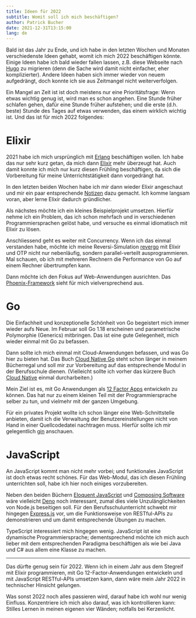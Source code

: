 ```yaml
---
title: Ideen für 2022
subtitle: Womit soll ich mich beschäftigen?
author: Patrick Bucher
date: 2021-12-31T13:15:00
lang: de
---
```


Bald ist das Jahr zu Ende, und ich habe in den letzten Wochen und Monaten
verschiedenste Ideen gehabt, womit ich mich 2022 beschäftigen könnte. Einige
Ideen habe ich bald wieder fallen lassen, z.B. diese Webseite nach
[Hugo](https://gohugo.io/) zu migrieren (denn die Sache wird damit nicht
einfacher, eher komplizierter). Andere Ideen haben sich immer wieder von neuem
aufgedrängt, doch konnte ich sie aus Zeitmangel nicht weiterverfolgen.

Ein Mangel an Zeit ist ist doch meistens nur eine Prioritätsfrage: Wenn etwas
wichtig genug ist, wird man es schon angehen. Eine Stunde früher schlafen gehen,
dafür eine Stunde früher aufstehen; und die erste (d.h. beste) Stunde des Tages
auf etwas verwenden, das einem wirklich wichtig ist. Und das ist für mich 2022
folgendes:

# Elixir

2021 habe ich mich ursprünglich mit [Erlang](https://www.erlang.org/)
beschäftigen wollen. Ich habe das nur sehr kurz getan, da mich dann
[Elixir](https://elixir-lang.org/) mehr überzeugt hat. Auch damit konnte ich
mich nur kurz diesen Frühling beschäftigen, da sich die Vorbereitung für meine
Unterrichtstätigkeit dann vorgedrängt hat.

In den letzten beiden Wochen habe ich mir dann wieder Elixir angeschaut und mir
ein paar entsprechende [Notizen](https://github.com/patrickbucher/elixir-basics)
dazu gemacht. Ich komme langsam voran, aber lerne Elixir dadurch gründlicher.

Als nächstes möchte ich ein kleines Beispielprojekt umsetzen. Hierfür nehme ich
ein Problem, das ich schon mehrfach und in verschiedenen Programmiersprachen
gelöst habe, und versuche es einmal idiomatisch mit Elixir zu lösen.

Anschliessend geht es weiter mit Concurrency. Wenn ich das einmal verstanden
habe, möchte ich meine Reversi-Simulation
[revergo](https://github.com/patrickbucher/revergo) mit Elixir und OTP nicht nur
nebenläufig, sondern parallel-verteilt ausprogrammieren. Mal schauen, ob ich mit
mehreren Rechnern die Performance von Go auf einem Rechner übertrumpfen kann.

Dann möchte ich den Fokus auf Web-Anwendungen ausrichten. Das
[Phoenix-Framework](https://www.phoenixframework.org/) sieht für mich
vielversprechend aus.

# Go

Die Einfachheit und konzeptionelle Schönheit von Go begeistert mich immer wieder
aufs Neue. Im Februar soll Go 1.18 erscheinen und parametrische Polymorphie
(Generics) mitbringen. Das ist eine gute Gelegenheit, mich wieder einmal mit Go
zu befassen.

Dann sollte ich mich einmal mit Cloud-Anwendungen befassen, und was Go hier zu
bieten hat. Das Buch [Cloud Native
Go](https://www.oreilly.com/library/view/cloud-native-go/9781492076322/) steht
schon länger in meinem Bücherregal und soll mir zur Vorbereitung auf das
entsprechende Modul in der Berufsschule dienen. (Vielleicht sollte ich vorher
das kürzere Buch [Cloud
Native](https://www.oreilly.com/library/view/cloud-native/9781492053811/) einmal
durcharbeiten.)

Mein Ziel ist es, mit Go Anwendungen als [12 Factor Apps](https://12factor.net/)
entwickeln zu können. Das hat nur zu einem kleinen Teil mit der
Programmiersprache selber zu tun, und vielmehr mit der ganzen Umgebung.

Für ein privates Projekt wollte ich schon länger eine Web-Schnittstelle
anbieten, damit ich die Verwaltung der Benutzereinstellungen nicht von Hand in
einer Quellcodedatei nachtragen muss. Hierfür sollte ich mir gelegentlich
[gin](https://github.com/gin-gonic/gin) anschauen.

# JavaScript

An JavaScript kommt man nicht mehr vorbei; und funktionales JavaScript ist doch
etwas recht schönes. Für das Web-Modul, das ich diesen Frühling unterrichten
soll, habe ich hier noch einiges vorzubereiten.

Neben den beiden Büchern [Eloquent JavaScript](https://eloquentjavascript.net/)
und [Composing Software](https://leanpub.com/composingsoftware) wäre vielleicht
[Deno](https://deno.land/) noch interessant, zumal dies viele Unzulänglichkeiten
von Node.js beseitigen soll. Für den Berufsschulunterricht schwebt mir hingegen
[Express.js](https://expressjs.com/de/) vor, um die Funktionsweise von
RESTful-APIs zu demonstrieren und um damit entsprechende Übungen zu machen.

TypeScript interessiert mich hingegen wenig. JavaScript ist eine dynamische
Programmiersprache; dementsprechend möchte ich mich auch lieber mit dem
entsprechenden Paradigma beschäftigen als wie bei Java und C# aus allem eine
Klasse zu machen.

---

Das dürfte genug sein für 2022. Wenn ich in einem Jahr aus dem Stegreif mit
Elixir programmieren, mit Go 12-Factor-Anwendungen entwickeln und mit JavaScript
RESTful-APIs umsetzen kann, dann wäre mein Jahr 2022 in technischer Hinsicht
gelungen.

Was sonst 2022 noch alles passieren wird, darauf habe ich wohl nur wenig
Einfluss. Konzentriere ich mich also darauf, was ich kontrollieren kann: Stilles
Lernen in meinen eigenen vier Wänden; notfalls bei Kerzenlicht.
